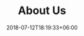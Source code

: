 ---
title: "About Us"
date: 2018-07-12T18:19:33+06:00
heading : "Pelvic Health Specialists"
description : "At Nourish Pelvic Health, we look at the whole woman"
expertise_title: "Expertise"
expertise_sectors: [
    "Pelvic Floor Rehabilitation",
    "Pre and Postnatal Physical Therapy",
    "Pelvic Pain Management",
    "Core Strengthening Exercises",
    "Diastasis Recti Repair",
    "Labor and Delivery Preparation Classes",
    "Postpartum Recovery Programs",
    "Scar Tissue Release Therapy",
    "Incontinence Management",
    "Sexual Dysfunction Therapy",
    "Pelvic Organ Prolapse Treatment",
    "Lifestyle and Behavioral Counseling",
    "Relaxation and Stress Reduction Techniques",
    "Nutritional Counseling for Women's Health",
    "Exercise Prescription for Pregnancy and Postpartum",
    "Manual Therapy Techniques",
    "Postural Education and Correction",
    "Preconception Health Counseling",
    "Fitness Programs Tailored to Women's Health",
    "Education and Support for Menopause Transition"
  ]
---
